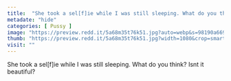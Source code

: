 ```yaml
---
title:  "She took a sel[f]ie while I was still sleeping. What do you think? Isnt it beautiful?"
metadate: "hide"
categories: [ Pussy ]
image: "https://preview.redd.it/5a68m35t76k51.jpg?auto=webp&s=98190a6691b9e4641f436f60deee952953d835b5"
thumb: "https://preview.redd.it/5a68m35t76k51.jpg?width=1080&crop=smart&auto=webp&s=d75955d11c9e4d3daa03dd17364bceb64b4af5a4"
visit: ""
---
```

She took a sel[f]ie while I was still sleeping. What do you think? Isnt it beautiful?
